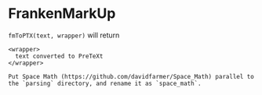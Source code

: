 # FrankenMarkUp

`fmToPTX(text, wrapper)` will return
```
<wrapper>
  text converted to PreTeXt
</wrapper>

Put Space Math (https://github.com/davidfarmer/Space_Math) parallel to
the `parsing` directory, and rename it as `space_math`.
